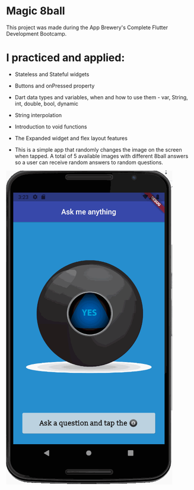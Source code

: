 # Magic 8ball

This project was made during the App Brewery's Complete Flutter Development Bootcamp.

# I practiced and applied:

- Stateless and Stateful widgets
- Buttons and onPressed property
- Dart data types and variables, when and how to use them - var, String, int, double, bool, dynamic
- String interpolation
- Introduction to void functions
- The Expanded widget and flex layout features

- This is a simple app that randomly changes the image on the screen when tapped. A total of 5 available images with different 8ball answers so a user can receive random answers to random questions.

![Demo:](eight-ball-demo.gif)